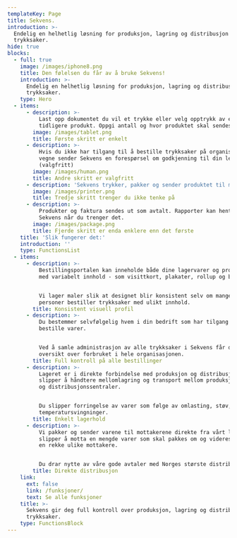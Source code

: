 ```yaml
---
templateKey: Page
title: Sekvens.
introduction: >-
  Endelig en helhetlig løsning for produksjon, lagring og distribusjon av
  trykksaker.
hide: true
blocks:
  - full: true
    image: /images/iphone8.png
    title: Den følelsen du får av å bruke Sekvens!
    introduction: >-
      Endelig en helhetlig løsning for produksjon, lagring og distribusjon av
      trykksaker.
    type: Hero
  - items:
      - description: >-
          Last opp dokumentet du vil et trykke eller velg opptrykk av et
          tidligere produkt. Oppgi antall og hvor produktet skal sendes.
        image: /images/tablet.png
        title: Første skritt er enkelt
      - description: >-
          Hvis du ikke har tilgang til å bestille trykksaker på organisasjonens
          vegne sender Sekvens en forespørsel om godkjenning til din leder.
          (valgfritt)
        image: /images/human.png
        title: Andre skritt er valgfritt
      - description: 'Sekvens trykker, pakker og sender produktet til mottakerene.'
        image: /images/printer.png
        title: Tredje skritt trenger du ikke tenke på
      - description: >-
          Produkter og faktura sendes ut som avtalt. Rapporter kan hentes i
          Sekvens når du trenger det.
        image: /images/package.png
        title: Fjerde skritt er enda enklere enn det første
    title: 'Slik fungerer det:'
    introduction: ''
    type: FunctionsList
  - items:
      - description: >-
          Bestillingsportalen kan inneholde både dine lagervarer og produkter
          med variabelt innhold - som visittkort, plakater, rollup og banner.


          Vi lager maler slik at designet blir konsistent selv om mange ulike
          personer bestiller trykksaker med ulikt innhold.
        title: Konsistent visuell profil
      - description: >-
          Du bestemmer selvfølgelig hvem i din bedrift som har tilgang til å
          bestille varer.


          Ved å samle administrasjon av alle trykksaker i Sekvens får du full
          oversikt over forbruket i hele organisasjonen.
        title: Full kontroll på alle bestillinger
      - description: >-
          Lageret er i direkte forbindelse med produksjon og distribusjon - du
          slipper å håndtere mellomlagring og transport mellom produksjon, lager
          og distribusjonssentraler.


          Du slipper forringelse av varer som følge av omlasting, støv, fukt og
          temperatursvingninger.
        title: Enkelt lagerhold
      - description: >-
          Vi pakker og sender varene til mottakerene direkte fra vårt lager. Du
          slipper å motta en mengde varer som skal pakkes om og videresendes til
          en rekke ulike mottakere.


          Du drar nytte av våre gode avtaler med Norges største distributørerer.
        title: Direkte distribusjon
    link:
      ext: false
      link: /funksjoner/
      text: Se alle funksjoner
    title: >-
      Sekvens gir deg full kontroll over produksjon, lagring og distribusjon av
      trykksaker.
    type: FunctionsBlock
---
```



